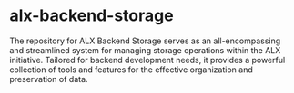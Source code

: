 # alx-backend-storage
The repository for ALX Backend Storage serves as an all-encompassing and streamlined system for managing storage operations within the ALX initiative. Tailored for backend development needs, it provides a powerful collection of tools and features for the effective organization and preservation of data.
